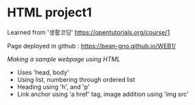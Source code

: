 # HTML project1

Learned from '생활코딩' https://opentutorials.org/course/1

Page deployed in github : https://bean-gno.github.io/WEB1/

<i>Making a sample webpage using HTML</i>

- Uses 'head, body'
- Using list, numbering through ordered list
- Heading using 'h', and 'p'
- Link anchor using 'a href' tag, image addition using 'img src'
